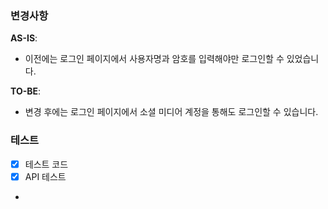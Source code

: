 ### 변경사항
**AS-IS**:
- 이전에는 로그인 페이지에서 사용자명과 암호를 입력해야만 로그인할 수 있었습니다.

**TO-BE**:
- 변경 후에는 로그인 페이지에서 소셜 미디어 계정을 통해도 로그인할 수 있습니다.

### 테스트
<!-- 본 변경사항이 테스트가 되었는지 기술해주세요 --> 
- [x] 테스트 코드
- [x] API 테스트
- 